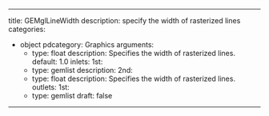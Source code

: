 
---
title: GEMglLineWidth
description: specify the width of rasterized lines
categories:
  - object
pdcategory: Graphics
arguments:
    - type: float
      description: Specifies the width of rasterized lines.
      default: 1.0
inlets:
  1st:
    - type: gemlist
      description:
  2nd:
    - type: float
      description: Specifies the width of rasterized lines.
outlets:
  1st:
    - type: gemlist
draft: false
---

